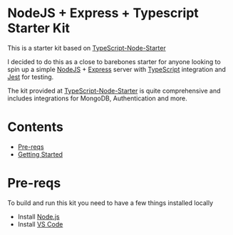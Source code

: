# NodeJS + Express + Typescript Starter Kit

This is a starter kit based on [TypeScript-Node-Starter](https://github.com/microsoft/TypeScript-Node-Starter)

I decided to do this as a close to barebones starter for anyone looking to spin up a simple
[NodeJS](https://nodejs.org/en/) + [Express](https://expressjs.com/) server with [TypeScript](http://www.typescriptlang.org/index.html#download-links) integration and [Jest](https://jestjs.io/) for testing.

The kit provided at [TypeScript-Node-Starter](https://github.com/microsoft/TypeScript-Node-Starter) is quite comprehensive and includes integrations
for MongoDB, Authentication and more.

# Contents
- [Pre-reqs](#pre-reqs)
- [Getting Started](#getting-started)

# Pre-reqs
To build and run this kit you need to have a few things installed locally
- Install [Node.js](https://nodejs.org/en/)
- Install [VS Code](https://code.visualstudio.com/)